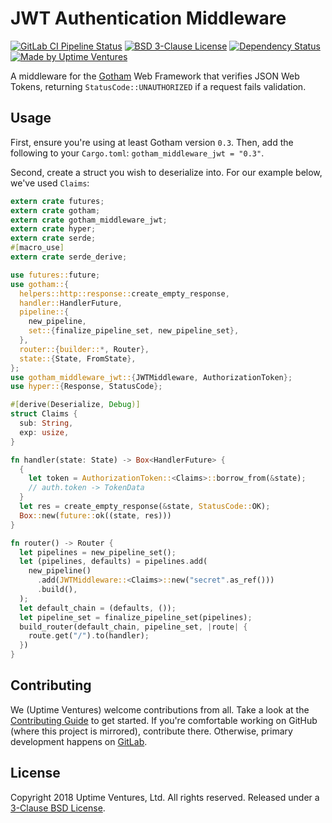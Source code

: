 # JWT Authentication Middleware

[![GitLab CI Pipeline Status](https://gitlab.com/uptimeventures/gotham-middleware-jwt/badges/master/pipeline.svg)](https://gitlab.com/uptimeventures/gotham-middleware-jwt/commits/master)
[![BSD 3-Clause
License](https://img.shields.io/badge/License-BSD%203--Clause-blue.svg)](https://spdx.org/licenses/BSD-3-Clause.html)
[![Dependency Status](https://deps.rs/repo/gitlab/uptimeventures/gotham-middleware-jwt/status.svg)](https://deps.rs/repo/gitlab/uptimeventures/gotham-middleware-jwt)
[![Made by Uptime
Ventures](https://img.shields.io/badge/made_by-Uptime_Ventures-fcb040.svg)](https://www.uptime.ventures)

A middleware for the [Gotham][gotham] Web Framework that verifies JSON
Web Tokens, returning `StatusCode::UNAUTHORIZED` if a request fails
validation.

## Usage

First, ensure you're using at least Gotham version `0.3`. Then, add the
following to your `Cargo.toml`: `gotham_middleware_jwt = "0.3"`.

Second, create a struct you wish to deserialize into. For our example below,
we've used `Claims`:

```rust
extern crate futures;
extern crate gotham;
extern crate gotham_middleware_jwt;
extern crate hyper;
extern crate serde;
#[macro_use]
extern crate serde_derive;

use futures::future;
use gotham::{
  helpers::http::response::create_empty_response,
  handler::HandlerFuture,
  pipeline::{
    new_pipeline,
    set::{finalize_pipeline_set, new_pipeline_set},
  },
  router::{builder::*, Router},
  state::{State, FromState},
};
use gotham_middleware_jwt::{JWTMiddleware, AuthorizationToken};
use hyper::{Response, StatusCode};

#[derive(Deserialize, Debug)]
struct Claims {
  sub: String,
  exp: usize,
}

fn handler(state: State) -> Box<HandlerFuture> {
  {
    let token = AuthorizationToken::<Claims>::borrow_from(&state);
    // auth.token -> TokenData
  }
  let res = create_empty_response(&state, StatusCode::OK);
  Box::new(future::ok((state, res)))
}

fn router() -> Router {
  let pipelines = new_pipeline_set();
  let (pipelines, defaults) = pipelines.add(
    new_pipeline()
      .add(JWTMiddleware::<Claims>::new("secret".as_ref()))
      .build(),
  );
  let default_chain = (defaults, ());
  let pipeline_set = finalize_pipeline_set(pipelines);
  build_router(default_chain, pipeline_set, |route| {
    route.get("/").to(handler);
  })
}
```

## Contributing

We (Uptime Ventures) welcome contributions from all. Take a look at the
[Contributing Guide](CONTRIBUTING.md) to get started. If you're comfortable
working on GitHub (where this project is mirrored), contribute there. Otherwise,
primary development happens on
[GitLab](https://gitlab.com/uptimeventures/gotham-middleware-jwt).

## License

Copyright 2018 Uptime Ventures, Ltd. All rights reserved. Released under a
[3-Clause BSD License][license].

[gotham]: https://gotham.rs
[license]: LICENSE
